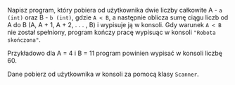 Napisz program, który pobiera od użytkownika dwie liczby całkowite A - `a (int)` oraz B - `b (int)`, gdzie `A < B`, a następnie oblicza sumę ciągu liczb od A do B (A, A + 1, A + 2,  . . . , B) i wypisuje ją w konsoli. Gdy warunek `A < B` nie został spełniony, program kończy pracę wypisuąc w konsoli `"Robota skończona"`.  

Przykładowo dla A = 4 i B = 11 program powinien wypisać w konsoli liczbę 60.

Dane pobierz od użytkownika w konsoli za pomocą klasy `Scanner`.